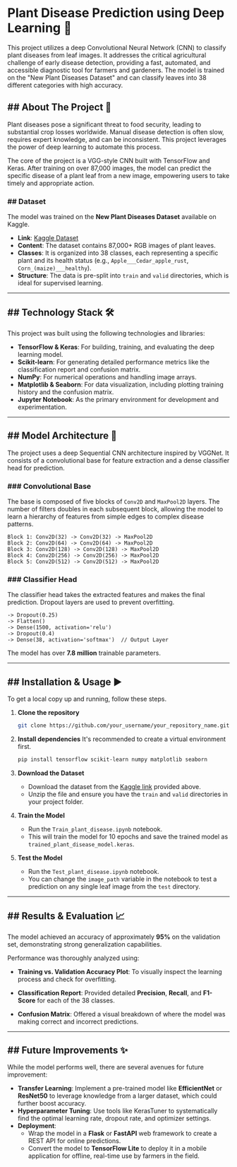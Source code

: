 # Plant Disease Prediction using Deep Learning 🌿

This project utilizes a deep Convolutional Neural Network (CNN) to classify plant diseases from leaf images. It addresses the critical agricultural challenge of early disease detection, providing a fast, automated, and accessible diagnostic tool for farmers and gardeners. The model is trained on the "New Plant Diseases Dataset" and can classify leaves into 38 different categories with high accuracy.

## \#\# About The Project 🎯

Plant diseases pose a significant threat to food security, leading to substantial crop losses worldwide. Manual disease detection is often slow, requires expert knowledge, and can be inconsistent. This project leverages the power of deep learning to automate this process.

The core of the project is a VGG-style CNN built with TensorFlow and Keras. After training on over 87,000 images, the model can predict the specific disease of a plant leaf from a new image, empowering users to take timely and appropriate action.

### \#\# Dataset

The model was trained on the **New Plant Diseases Dataset** available on Kaggle.

  * **Link**: [Kaggle Dataset](https://www.kaggle.com/datasets/vipoooool/new-plant-diseases-dataset)
  * **Content**: The dataset contains 87,000+ RGB images of plant leaves.
  * **Classes**: It is organized into 38 classes, each representing a specific plant and its health status (e.g., `Apple___Cedar_apple_rust`, `Corn_(maize)___healthy`).
  * **Structure**: The data is pre-split into `train` and `valid` directories, which is ideal for supervised learning.

-----

## \#\# Technology Stack 🛠️

This project was built using the following technologies and libraries:

  * **TensorFlow & Keras**: For building, training, and evaluating the deep learning model.
  * **Scikit-learn**: For generating detailed performance metrics like the classification report and confusion matrix.
  * **NumPy**: For numerical operations and handling image arrays.
  * **Matplotlib & Seaborn**: For data visualization, including plotting training history and the confusion matrix.
  * **Jupyter Notebook**: As the primary environment for development and experimentation.

-----

## \#\# Model Architecture 🧠

The project uses a deep Sequential CNN architecture inspired by VGGNet. It consists of a convolutional base for feature extraction and a dense classifier head for prediction.

### \#\#\# Convolutional Base

The base is composed of five blocks of `Conv2D` and `MaxPool2D` layers. The number of filters doubles in each subsequent block, allowing the model to learn a hierarchy of features from simple edges to complex disease patterns.

```
Block 1: Conv2D(32) -> Conv2D(32) -> MaxPool2D
Block 2: Conv2D(64) -> Conv2D(64) -> MaxPool2D
Block 3: Conv2D(128) -> Conv2D(128) -> MaxPool2D
Block 4: Conv2D(256) -> Conv2D(256) -> MaxPool2D
Block 5: Conv2D(512) -> Conv2D(512) -> MaxPool2D
```

### \#\#\# Classifier Head

The classifier head takes the extracted features and makes the final prediction. Dropout layers are used to prevent overfitting.

```
-> Dropout(0.25)
-> Flatten()
-> Dense(1500, activation='relu')
-> Dropout(0.4)
-> Dense(38, activation='softmax')  // Output Layer
```

The model has over **7.8 million** trainable parameters.

-----

## \#\# Installation & Usage ▶️

To get a local copy up and running, follow these steps.

1.  **Clone the repository**

    ```sh
    git clone https://github.com/your_username/your_repository_name.git
    ```

2.  **Install dependencies**
    It's recommended to create a virtual environment first.

    ```sh
    pip install tensorflow scikit-learn numpy matplotlib seaborn
    ```

3.  **Download the Dataset**

      * Download the dataset from the [Kaggle link](https://www.kaggle.com/datasets/vipoooool/new-plant-diseases-dataset) provided above.
      * Unzip the file and ensure you have the `train` and `valid` directories in your project folder.

4.  **Train the Model**

      * Run the `Train_plant_disease.ipynb` notebook.
      * This will train the model for 10 epochs and save the trained model as `trained_plant_disease_model.keras`.

5.  **Test the Model**

      * Run the `Test_plant_disease.ipynb` notebook.
      * You can change the `image_path` variable in the notebook to test a prediction on any single leaf image from the `test` directory.

-----

## \#\# Results & Evaluation 📈

The model achieved an accuracy of approximately **95%** on the validation set, demonstrating strong generalization capabilities.

Performance was thoroughly analyzed using:

  * **Training vs. Validation Accuracy Plot**: To visually inspect the learning process and check for overfitting.

  * **Classification Report**: Provided detailed **Precision**, **Recall**, and **F1-Score** for each of the 38 classes.

  * **Confusion Matrix**: Offered a visual breakdown of where the model was making correct and incorrect predictions.

-----

## \#\# Future Improvements ✨

While the model performs well, there are several avenues for future improvement:

  * **Transfer Learning**: Implement a pre-trained model like **EfficientNet** or **ResNet50** to leverage knowledge from a larger dataset, which could further boost accuracy.
  * **Hyperparameter Tuning**: Use tools like KerasTuner to systematically find the optimal learning rate, dropout rate, and optimizer settings.
  * **Deployment**:
      * Wrap the model in a **Flask** or **FastAPI** web framework to create a REST API for online predictions.
      * Convert the model to **TensorFlow Lite** to deploy it in a mobile application for offline, real-time use by farmers in the field.
